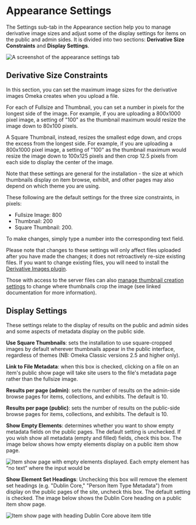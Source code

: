 # Appearance Settings

The Settings sub-tab in the Appearance section help you to manage derivative image sizes and adjust some of the display settings for items on the public and admin sides. It is divided into two sections: **Derivative Size Constraints** and **Display Settings**.

![A screenshot of the appearance settings tab](../../doc_files/appearSettings.png "A screenshot of the appearance settings tab")

Derivative Size Constraints
----------------------------------------------------------------

In this section, you can set the maximum image sizes for the derivative images Omeka creates when you upload a file. 

For each of Fullsize and Thumbnail, you can set a number in pixels for the longest side of the image. For example, if you are uploading a 800x1000 pixel image, a setting of "100" as the thumbnail maximum would resize the image down to 80x100 pixels. 

A Square Thumbnail, instead, resizes the smallest edge down, and crops the excess from the longest side. For example, if you are uploading a 800x1000 pixel image, a setting of "100" as the thumbnail maximum would resize the image down to 100x125 pixels and then crop 12.5 pixels from each side to display the center of the image. 

Note that these settings are general for the installation - the size at which thumbnails display on item browse, exhibit, and other pages may also depend on which theme you are using.

These following are the default settings for the three size constraints, in pixels:

-   Fullsize Image: 800
-   Thumbnail: 200
-   Square Thumbnail: 200.

To make changes, simply type a number into the corresponding text field.

Please note that changes to these settings will only affect files uploaded after you have made the changes; it does not retroactively re-size existing files. If you want to change existing files, you will need to install the [Derivative Images plugin](../../Plugins/DerivativeImages.md).

Those with access to the server files can also [manage thumbnail creation settings](../../Technical/ConfiguringThumbnailCreation.md) to change where thumbnails crop the image (see linked documentation for more information).

Display Settings
----------------------------------------------------------------
These settings relate to the display of results on the public and admin sides and some aspects of metadata display on the public side. 

**Use Square Thumbnails**: sets the installation to use square-cropped images by default wherever thumbnails appear in the public interface, regardless of themes (NB: Omeka Classic versions 2.5 and higher only).

**Link to File Metadata**: when this box is checked, clicking on a file on an item's public show page will take site users to the file's metadata page rather than the fullsize image. 

**Results per page (admin)**: sets the number of results on the admin-side browse pages for items, collections, and exhibits. The default is 10.

**Results per page (public)**: sets the number of results on the public-side browse pages for items, collections, and exhibits. The default is 10.

**Show Empty Elements**: determines whether you want to show empty metadata fields on the public pages. The default setting is unchecked. If you wish show all metadata (empty and filled) fields, check this box. The image below shows how empty elements display on a public item show page.

![Item show page with empty elements displayed. Each empty element has “no text” where the input would be](../../doc_files/showEmptyElm.png "Item show page with empty elements displayed. Each empty element has “no text” where the input would be")

**Show Element Set Headings**: Unchecking this box will remove the element set headings (e.g. "Dublin Core," "Person Item Type Metadata") from display on the public pages of the site, uncheck this box. The default setting is checked. The image below shows the Dublin Core heading on a public item show page.

![Item show page with heading Dublin Core above item title](../../doc_files/showElmSet.png "Item show page with heading Dublin Core above item title")
